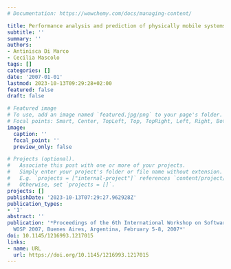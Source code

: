 ```yaml
---
# Documentation: https://wowchemy.com/docs/managing-content/

title: Performance analysis and prediction of physically mobile systems
subtitle: ''
summary: ''
authors:
- Antinisca Di Marco
- Cecilia Mascolo
tags: []
categories: []
date: '2007-01-01'
lastmod: 2023-10-13T09:29:28+02:00
featured: false
draft: false

# Featured image
# To use, add an image named `featured.jpg/png` to your page's folder.
# Focal points: Smart, Center, TopLeft, Top, TopRight, Left, Right, BottomLeft, Bottom, BottomRight.
image:
  caption: ''
  focal_point: ''
  preview_only: false

# Projects (optional).
#   Associate this post with one or more of your projects.
#   Simply enter your project's folder or file name without extension.
#   E.g. `projects = ["internal-project"]` references `content/project/deep-learning/index.md`.
#   Otherwise, set `projects = []`.
projects: []
publishDate: '2023-10-13T07:29:27.962928Z'
publication_types:
- '1'
abstract: ''
publication: '*Proceedings of the 6th International Workshop on Software and Performance,
  WOSP 2007, Buenes Aires, Argentina, February 5-8, 2007*'
doi: 10.1145/1216993.1217015
links:
- name: URL
  url: https://doi.org/10.1145/1216993.1217015
---
```

